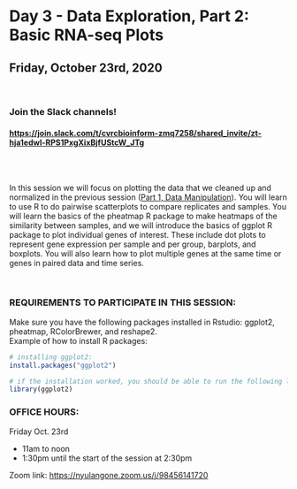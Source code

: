 # Day 3 - Data Exploration, Part 2: Basic RNA-seq Plots
## Friday, October 23rd, 2020


<br>

### Join the Slack channels! 
#### https://join.slack.com/t/cvrcbioinform-zmq7258/shared_invite/zt-hja1edwl-RPS1PxgXixBjfUStcW_JTg

<br>  

##

In this session we will focus on plotting the data that we cleaned up and normalized in the previous session ([Part 1, Data Manipulation](https://github.com/florschlamp/CVRC_NYU_Langone/tree/master/Bioinformatics_Workshop_Series_2020/Day_2)). You will learn to use R to do pairwise scatterplots to compare replicates and samples. You will learn the basics of the pheatmap R package to make heatmaps of the similarity between samples, and we will introduce the basics of ggplot R package to plot individual genes of interest. These include dot plots to represent gene expression per sample and per group, barplots, and boxplots. You will also learn how to plot multiple genes at the same time or genes in paired data and time series.


<br>

### REQUIREMENTS TO PARTICIPATE IN THIS SESSION:
 
Make sure you have the following packages installed in Rstudio: ggplot2, pheatmap, RColorBrewer, and reshape2.  
Example of how to install R packages:
```r
# installing ggplot2: 
install.packages("ggplot2")

# if the installation worked, you should be able to run the following line without error messages:
library(ggplot2)
```

### OFFICE HOURS:
 
Friday Oct. 23rd
* 11am to noon  
* 1:30pm until the start of the session at 2:30pm  
 
Zoom link:
https://nyulangone.zoom.us/j/98456141720
